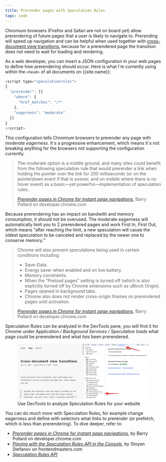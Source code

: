 ```yaml
---
title: Prerender pages with Speculation Rules
tags: code
---
```

Chromium browsers (Firefox and Safari are not on board yet) allow prerendering of future pages that a user is likely to navigate to. Prerending will speed up navigation and can be helpful when used together with [cross-document view transitions](https://ulfschneider.io/2024-05-20-cross-document-transition/), because for a prerendered page the transition does not need to wait for loading and rendering. 

As a web developer, you can insert a JSON configuration in your web pages to define how prerendering should occur. Here is what I´m currently using within the `<head>` of all documents on {{site.name}}:

```js
<script type="speculationrules">
{
  "prerender": [{
    "where": {
      "href_matches": "/*"
    },
    "eagerness": "moderate"
  }]
}
</script>
```

This configuration tells Chromium browsers to prerender any page with *moderate eagerness*. It´s a progressive enhancement, which means it´s not breaking anything for the browsers not supporting the configuration currently.

> The moderate option is a middle ground, and many sites could benefit from the following speculation rule that would prerender a link when holding the pointer over the link for 200 milliseconds (or on the pointerdown event if that is sooner, and on mobile where there is no hover event) as a basic—yet powerful—implementation of speculation rules.
> <footer><a href="https://developer.chrome.com/docs/web-platform/prerender-pages"><cite>Prerender pages in Chrome for instant page navigations</cite></a>, Barry Pollard on developer.chrome.com</footer>

Because prerendering has an impact on bandwith and memory consumption, it should not be overused. The moderate eagerness will automatically limit you to 2 prerendered pages and work First In, First Out, which means <q>after reaching the limit, a new speculation will cause the oldest speculation to be canceled and replaced by the newer one to conserve memory.</q>

> Chrome will also prevent speculations being used in certain conditions including:
> - Save-Data.
> - Energy saver when enabled and on low battery.
> - Memory constraints.
> - When the "Preload pages" setting is turned off (which is also explicitly turned off by Chrome extensions such as uBlock Origin).
> - Pages opened in background tabs.
> - Chrome also does not render cross-origin iframes on prerendered pages until activation.
> <footer><a href="https://developer.chrome.com/docs/web-platform/prerender-pages"><cite>Prerender pages in Chrome for instant page navigations</cite></a>, Barry Pollard on developer.chrome.com</footer>

Speculation Rules can be analyzed in the DevTools pane, you will find it for Chrome under *Application / Background Services / Speculative loads* what page *could* be prerendered and what *has* been prerendered.

<figure class="hero">
<div class="inline-block border border-meta">
<img  src="/img/code/speculation-rules-dev-tools.png" alt="Screenshot of the Chrome DevTools showing 'Speculative loads'.">
</div>
<figcaption>Use DevTools to analyze Speculation Rules for your website</figcaption>
</figure>

You can do *much more* with Speculation Rules, for example change eagerness and define with selectors what links to prerender (or prefetch, which is less than prerendering). To dive deeper, refer to:

- [<cite>Prerender pages in Chrome for instant page navigations</cite>](https://developer.chrome.com/docs/web-platform/prerender-pages), by Barry Pollard on developer.chrome.com
- [<cite>Playing with the Speculation Rules API in the Console</cite>](https://frontendmasters.com/blog/playing-with-the-speculation-rules-api-in-the-console/), by Stoyan Stefanov on frontendmasters.com
- [<cite>Speculation Rules API</cite>](https://github.com/WICG/nav-speculation/blob/main/triggers.md#speculation-rules)

